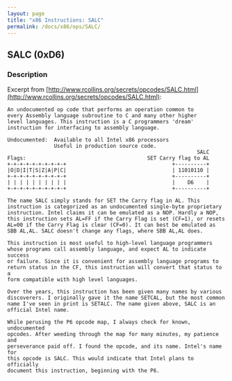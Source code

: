 ```yaml
---
layout: page
title: "x86 Instructions: SALC"
permalink: /docs/x86/ops/SALC/
---
```


SALC (0xD6)
---

### Description

Excerpt from [http://www.rcollins.org/secrets/opcodes/SALC.html](http://www.rcollins.org/secrets/opcodes/SALC.html):

	An undocumented op code that performs an operation common to
	every Assembly language subroutine to C and many other higher
	level languages. This instruction is a C programmers 'dream'
	instruction for interfacing to assembly language.
	
	Undocumented:  Available to all Intel x86 processors
	               Useful in production source code.
	                                                             SALC
	Flags:                                       SET Carry flag to AL
	+-+-+-+-+-+-+-+-+-+                                  +----------+
	|O|D|I|T|S|Z|A|P|C|                                  | 11010110 |
	+-+-+-+-+-+-+-+-+-+                                  +----------+
	| | | | | | | | | |                                  |    D6    |
	+-+-+-+-+-+-+-+-+-+                                  +----------+
	
	The name SALC simply stands for SET the Carry flag in AL. This
	instruction is categorized as an undocumented single-byte proprietary
	instruction. Intel claims it can be emulated as a NOP. Hardly a NOP,
	this instruction sets AL=FF if the Carry Flag is set (CF=1), or resets
	AL=00 if the Carry Flag is clear (CF=0). It can best be emulated as
	SBB AL,AL. SALC doesn't change any flags, where SBB AL,AL does.
	
	This instruction is most useful to high-level language programmers
	whose programs call assembly language, and expect AL to indicate success
	or failure. Since it is convenient for assembly language programs to
	return status in the CF, this instruction will convert that status to a
	form compatible with high level languages.
	
	Over the years, this instruction has been given many names by various
	discoverers. I originally gave it the name SETCAL, but the most common
	name I've seen in print is SETALC. The name given above, SALC is an
	official Intel name.
	
	While perusing the P6 opcode map, I always check for known, undocumented
	opcodes. After weeding through the map for many minutes, my patience and
	perseverance paid off. I found the opcode, and its name. Intel's name for
	this opcode is SALC. This would indicate that Intel plans to officially
	document this instruction, beginning with the P6.
